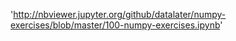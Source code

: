 'http://nbviewer.jupyter.org/github/datalater/numpy-exercises/blob/master/100-numpy-exercises.ipynb' 
